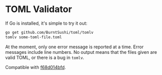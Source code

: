 # TOML Validator

If Go is installed, it's simple to try it out:

```bash
go get github.com/BurntSushi/toml/tomlv
tomlv some-toml-file.toml
```

At the moment, only one error message is reported at a time. Error messages
include line numbers. No output means that the files given are valid TOML, or 
there is a bug in `tomlv`.

Compatible with [f68d014bfd](https://github.com/mojombo/toml/commit/f68d014bfd4a84a64fb5f6a7c1a83a4162415d4b).


